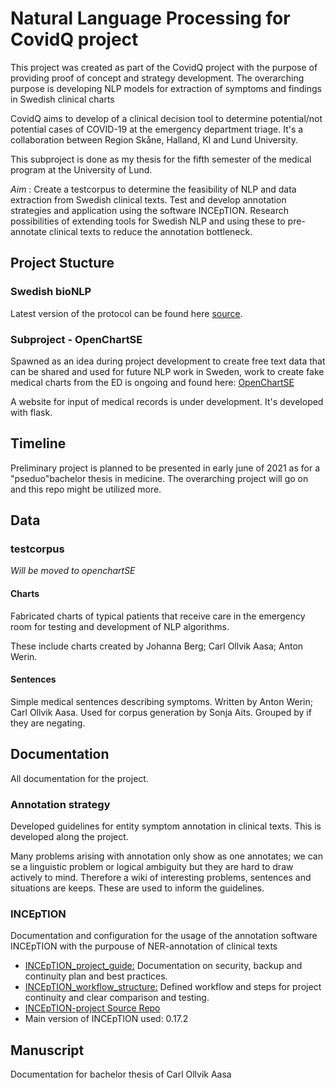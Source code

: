 # Natural Language Processing for CovidQ project

This project was created as part of the CovidQ project with the purpose of providing proof of concept and strategy development. The overarching purpose is developing NLP models for extraction of symptoms and findings in Swedish clinical charts

CovidQ aims to develop of a clinical decision tool to determine potential/not potential cases of COVID-19 at the emergency department triage. It's a collaboration between Region Skåne, Halland, KI and Lund University.

This subproject is done as my thesis for the fifth semester of the medical program at the University of Lund. 

*Aim* : Create a testcorpus to determine the feasibility of NLP and data extraction from Swedish clinical texts. Test and develop annotation strategies and application using the software INCEpTION. Research  possibilities of extending tools for Swedish NLP and using these to pre-annotate clinical texts to reduce the annotation bottleneck.



## Project Stucture

### Swedish bioNLP

Latest version of the protocol can be found here [source](https://github.com/Aitslab/BioNLP/blob/master/carl/docs/protocol.md). 

### Subproject - OpenChartSE

Spawned as an idea during project development to create free text data that can be shared and used for future NLP work in Sweden, work to create fake medical charts from the ED is ongoing and found here: [OpenChartSE](https://github.com/tracits/OpenChartSE)

A website for input of medical records is under development. It's developed with flask. 

## Timeline

Preliminary project is planned to be presented in early june of 2021 as for a "pseduo"bachelor thesis in medicine. The overarching project will go on and this repo might be utilized more.

## Data

### testcorpus

*Will be moved to openchartSE*

#### Charts 

Fabricated charts of typical patients that receive care in the emergency room for testing and development of NLP algorithms.

These include charts created by Johanna Berg; Carl Ollvik Aasa; Anton Werin. 

#### Sentences 

Simple medical sentences describing symptoms. Written by Anton Werin; Carl Ollvik Aasa. Used for corpus generation by Sonja Aits. Grouped by if they are negating.

## Documentation

All documentation for the project.

### Annotation strategy

Developed guidelines for entity symptom annotation in clinical texts. This is developed along the project. 

Many problems arising with annotation only show as one annotates; we can se a linguistic problem or logical ambiguity but they are hard to draw actively to mind. Therefore a wiki of interesting problems, sentences and situations are keeps.  These are used to inform the guidelines. 

### INCEpTION

Documentation and configuration for the usage of the annotation software INCEpTION with the purpouse of NER-annotation of clinical texts

* [INCEpTION_project_guide:](INCEpTION_project_guide) Documentation on security, backup and continuity plan and best practices.
* [INCEpTION_workflow_structure:](INCEpTION_workflow_structure) Defined workflow and steps for project continuity and clear comparison and testing.
* [INCEpTION-project Source Repo](https://inception-project.github.io/)
* Main version of INCEpTION used: 0.17.2

## Manuscript

Documentation for bachelor thesis of Carl Ollvik Aasa

### 